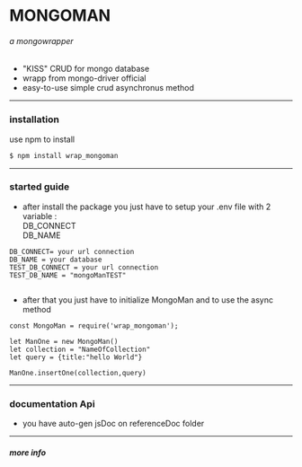 #  MONGOMAN
######   a mongowrapper

- "KISS" CRUD for mongo database
-  wrapp from mongo-driver official
-  easy-to-use simple crud asynchronus method
------------
### installation

use npm to install 
```bash
$ npm install wrap_mongoman
``` 

------------

### started guide
- after install the package you just have to setup your .env file 
with 2 variable : <br>
 DB_CONNECT<br>DB_NAME
 ```
DB_CONNECT= your url connection
DB_NAME = your database
TEST_DB_CONNECT = your url connection
TEST_DB_NAME = "mongoManTEST"


 ```

 - after that you just have to initialize MongoMan and to use the async method

```
const MongoMan = require('wrap_mongoman');

let ManOne = new MongoMan()
let collection = "NameOfCollection"
let query = {title:"hello World"}

ManOne.insertOne(collection,query)
```
------------

### documentation Api

- you have auto-gen jsDoc on referenceDoc folder 


------------
##### more info